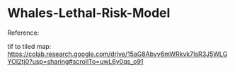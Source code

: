 # Whales-Lethal-Risk-Model





Reference:


tif to tiled map:
https://colab.research.google.com/drive/15aG8Abyv6mWRkvk7IsR3J5WLGYOI2tj0?usp=sharing#scrollTo=uwL6y0qs_o91





